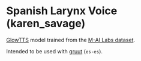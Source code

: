 # Spanish Larynx Voice (karen_savage)

[GlowTTS](https://github.com/rhasspy/glow-tts-train) model trained from the [M-AI Labs dataset](https://www.caito.de/2019/01/the-m-ailabs-speech-dataset/).

Intended to be used with [gruut](https://github.com/rhasspy/gruut) (`es-es`).
